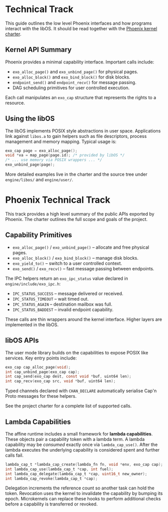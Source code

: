 # Technical Track

This guide outlines the low level Phoenix interfaces and how programs interact with the libOS. It should be read together with the [Phoenix kernel charter](phoenixkernel.md).

## Kernel API Summary

Phoenix provides a minimal capability interface. Important calls include:

- `exo_alloc_page()` and `exo_unbind_page()` for physical pages.
- `exo_alloc_block()` and `exo_bind_block()` for disk blocks.
- `endpoint_send()` and `endpoint_recv()` for message passing.
- DAG scheduling primitives for user controlled execution.

Each call manipulates an `exo_cap` structure that represents the rights to a resource.

## Using the libOS

The libOS implements POSIX style abstractions in user space. Applications link against `libos.a` to gain helpers such as file descriptors, process management and memory mapping. Typical usage is:

```c
exo_cap page = exo_alloc_page();
void *va = map_page(page.id); /* provided by libOS */
/* ... use memory via POSIX wrappers ... */
exo_unbind_page(page);
```

More detailed examples live in the charter and the source tree under `engine/libos/` and `engine/user/`.
# Phoenix Technical Track

This track provides a high level summary of the public APIs exported by Phoenix.
The charter outlines the full scope and goals of the project.

## Capability Primitives

- `exo_alloc_page()` / `exo_unbind_page()` – allocate and free physical pages.
- `exo_alloc_block()` / `exo_bind_block()` – manage disk blocks.
- `exo_yield_to()` – switch to a user controlled context.
- `exo_send()` / `exo_recv()` – fast message passing between endpoints.

The IPC helpers return an `exo_ipc_status` value declared in
`engine/include/exo_ipc.h`:

- `IPC_STATUS_SUCCESS` – message delivered or received.
- `IPC_STATUS_TIMEOUT` – wait timed out.
- `IPC_STATUS_AGAIN`   – destination mailbox was full.
- `IPC_STATUS_BADDEST` – invalid endpoint capability.

These calls are thin wrappers around the kernel interface.  Higher layers
are implemented in the libOS.

## libOS APIs

The user mode library builds on the capabilities to expose POSIX like
services. Key entry points include:

```c
exo_cap cap_alloc_page(void);
int cap_unbind_page(exo_cap cap);
int cap_send(exo_cap dest, const void *buf, uint64 len);
int cap_recv(exo_cap src, void *buf, uint64 len);
```

Typed channels declared with `CHAN_DECLARE` automatically serialise Cap'n
Proto messages for these helpers.

See the project charter for a complete list of supported calls.

## Lambda Capabilities

The affine runtime includes a small framework for **lambda capabilities**.
These objects pair a capability token with a lambda term.  A lambda
capability may be *consumed* exactly once via `lambda_cap_use()`.  After the
lambda executes the underlying capability is considered spent and further
calls fail.

```c
lambda_cap_t *lambda_cap_create(lambda_fn fn, void *env, exo_cap cap);
int lambda_cap_use(lambda_cap_t *cap, int fuel);
int lambda_cap_delegate(lambda_cap_t *cap, uint16_t new_owner);
int lambda_cap_revoke(lambda_cap_t *cap);
```

Delegation increments the reference count so another task can hold the token.
Revocation uses the kernel to invalidate the capability by bumping its epoch.
Microkernels can replace these hooks to perform additional checks before a
capability is transferred or revoked.
